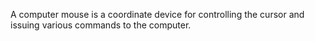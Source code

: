 A computer mouse is a coordinate device for controlling the cursor and issuing various commands to the computer.
